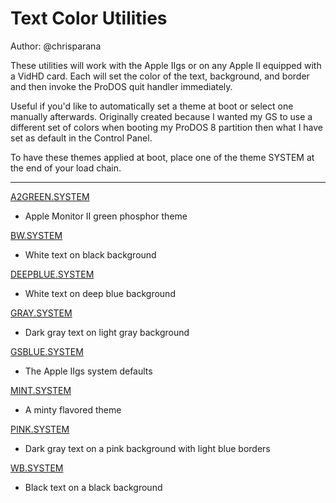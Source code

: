 # Text Color Utilities

Author: @chrisparana

These utilities will work with the Apple IIgs or on any Apple II equipped with a VidHD card. Each will set the color of the text, background, and border and then invoke the ProDOS quit handler immediately.

Useful if you'd like to automatically set a theme at boot or select one manually afterwards. Originally created because I wanted my GS to use a different set of colors when booting my ProDOS 8 partition then what I have set as default in the Control Panel.

To have these themes applied at boot, place one of the theme SYSTEM at the end of your load chain.

---

[A2GREEN.SYSTEM](a2green.system.s)
  * Apple Monitor II green phosphor theme

[BW.SYSTEM](bw.system.s)
  * White text on black background

[DEEPBLUE.SYSTEM](deepblue.system.s)
  * White text on deep blue background

[GRAY.SYSTEM](gray.system.s)
  * Dark gray text on light gray background

[GSBLUE.SYSTEM](gsblue.system.s)
  * The Apple IIgs system defaults

[MINT.SYSTEM](mint.system.s)
  * A minty flavored theme

[PINK.SYSTEM](pink.system.s)
  * Dark gray text on a pink background with light blue borders

[WB.SYSTEM](wb.system.s)
  * Black text on a black background

